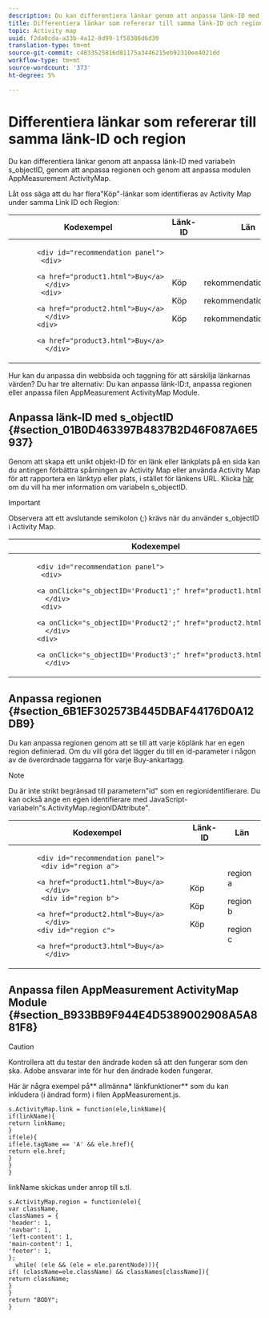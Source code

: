 ```yaml
---
description: Du kan differentiera länkar genom att anpassa länk-ID med variabeln s_objectID, genom att anpassa regionen och genom att anpassa modulen AppMeasurement ActivityMap.
title: Differentiera länkar som refererar till samma länk-ID och region
topic: Activity map
uuid: f2da0cda-a33b-4a12-8d99-1f58386d6d30
translation-type: tm+mt
source-git-commit: c4833525816d81175a3446215eb92310ee4021dd
workflow-type: tm+mt
source-wordcount: '373'
ht-degree: 5%

---
```



# Differentiera länkar som refererar till samma länk-ID och region

Du kan differentiera länkar genom att anpassa länk-ID med variabeln s_objectID, genom att anpassa regionen och genom att anpassa modulen AppMeasurement ActivityMap.

Låt oss säga att du har flera&quot;Köp&quot;-länkar som identifieras av Activity Map under samma Link ID och Region:

<table id="table_3020E2C0175D455C84E794CF51BE5A93"> 
 <thead> 
  <tr> 
   <th colname="col1" class="entry"> Kodexempel </th> 
   <th colname="col2" class="entry"> Länk-ID </th> 
   <th colname="col3" class="entry"> Län </th> 
  </tr> 
 </thead>
 <tbody> 
  <tr> 
   <td colname="col1"> 
    <code>
      &lt;div&nbsp;id="recommendation&nbsp;panel"&gt; 
     &nbsp;&nbsp;&lt;div&gt; 
     &nbsp;&nbsp;&nbsp;&nbsp;&nbsp;&nbsp;&lt;a&nbsp;href="product1.html"&gt;Buy&lt;/a&gt; 
     &nbsp;&nbsp;&nbsp;&lt;/div&gt; 
     &nbsp;&nbsp;&lt;div&gt; 
     &nbsp;&nbsp;&nbsp;&nbsp;&nbsp;&nbsp;&lt;a&nbsp;href="product2.html"&gt;Buy&lt;/a&gt; 
     &nbsp;&nbsp;&nbsp;&lt;/div&gt; 
     &nbsp;&lt;div&gt; 
     &nbsp;&nbsp;&nbsp;&nbsp;&nbsp;&nbsp;&lt;a&nbsp;href="product3.html"&gt;Buy&lt;/a&gt; 
     &nbsp;&nbsp;&nbsp;&lt;/div&gt; 
    </code> </td> 
   <td colname="col2"> <p> </p> <p> </p> <p> </p> <p> </p>Köp <p> </p> <p> </p> <p>Köp </p> <p> </p> <p> </p> <p>Köp </p> </td> 
   <td colname="col3"> <p> </p> <p> </p> <p> </p> <p> </p>rekommendationspanel <p> </p> <p> </p> <p>rekommendationspanel </p> <p> </p> <p> </p> <p>rekommendationspanel </p> </td> 
  </tr> 
 </tbody> 
</table>

Hur kan du anpassa din webbsida och taggning för att särskilja länkarnas värden? Du har tre alternativ: Du kan anpassa länk-ID:t, anpassa regionen eller anpassa filen AppMeasurement ActivityMap Module.

## Anpassa länk-ID med s_objectID {#section_01B0D463397B4837B2D46F087A6E5937}

Genom att skapa ett unikt objekt-ID för en länk eller länkplats på en sida kan du antingen förbättra spårningen av Activity Map eller använda Activity Map för att rapportera en länktyp eller plats, i stället för länkens URL. Klicka [här](https://docs.adobe.com/content/help/en/analytics/implementation/vars/page-vars/page-variables.html) om du vill ha mer information om variabeln s_objectID.

>[!IMPORTANT]
>
>Observera att ett avslutande semikolon (;) krävs när du använder s_objectID i Activity Map.

<table id="table_9439A5F320304E439A19842CF3EBA456"> 
 <thead> 
  <tr> 
   <th colname="col02" class="entry"> Kodexempel </th> 
   <th colname="col2" class="entry"> Länk-ID </th> 
   <th colname="col3" class="entry"> Län </th> 
  </tr> 
 </thead>
 <tbody> 
  <tr> 
   <td colname="col02"> 
    <code>
      &lt;div&nbsp;id="recommendation&nbsp;panel"&gt; 
     &nbsp;&nbsp;&lt;div&gt; 
     &nbsp;&nbsp;&nbsp;&nbsp;&nbsp;&nbsp;&lt;a&nbsp;onClick="s_objectID='Product1';"&nbsp;href="product1.html"&gt;Buy&lt;/a&gt; 
     &nbsp;&nbsp;&nbsp;&lt;/div&gt; 
     &nbsp;&nbsp;&lt;div&gt; 
     &nbsp;&nbsp;&nbsp;&nbsp;&nbsp;&nbsp;&lt;a&nbsp;onClick="s_objectID='Product2';"&nbsp;href="product2.html"&gt;Buy&lt;/a&gt; 
     &nbsp;&nbsp;&nbsp;&lt;/div&gt; 
     &nbsp;&lt;div&gt; 
     &nbsp;&nbsp;&nbsp;&nbsp;&nbsp;&nbsp;&lt;a&nbsp;onClick="s_objectID='Product3';"&nbsp;href="product3.html"&gt;Buy&lt;/a&gt; 
     &nbsp;&nbsp;&nbsp;&lt;/div&gt;&nbsp;&nbsp;&nbsp; 
    </code> </td> 
   <td colname="col2"> <p> </p> <p> </p> <p> </p>Product1 <p> </p> <p> </p> <p>Produkt 2 </p> <p> </p> <p> </p> <p>Produkt 3 </p> <p> </p> </td> 
   <td colname="col3"> <p> </p> <p> </p> <p> </p> <p>rekommendationspanel </p> <p> </p> <p> </p> <p>rekommendationspanel </p> <p> </p> <p> </p> <p>rekommendationspanel </p> <p> </p> </td> 
  </tr> 
 </tbody> 
</table>

## Anpassa regionen {#section_6B1EF302573B445DBAF44176D0A12DB9}

Du kan anpassa regionen genom att se till att varje köplänk har en egen region definierad. Om du vill göra det lägger du till en id-parameter i någon av de överordnade taggarna för varje Buy-ankartagg.

>[!NOTE]
>
>Du är inte strikt begränsad till parametern&quot;id&quot; som en regionidentifierare. Du kan också ange en egen identifierare med JavaScript-variabeln&quot;s.ActivityMap.regionIDAttribute&quot;.

<table id="table_250DB52A869C466B942517BABA1C287B"> 
 <thead> 
  <tr> 
   <th colname="col02" class="entry"> Kodexempel </th> 
   <th colname="col2" class="entry"> Länk-ID </th> 
   <th colname="col3" class="entry"> Län </th> 
  </tr> 
 </thead>
 <tbody> 
  <tr> 
   <td colname="col02"> 
    <code>
      &lt;div&nbsp;id="recommendation&nbsp;panel"&gt; 
     &nbsp;&nbsp;&lt;div&nbsp;id="region&nbsp;a"&gt; 
     &nbsp;&nbsp;&nbsp;&nbsp;&nbsp;&nbsp;&lt;a&nbsp;href="product1.html"&gt;Buy&lt;/a&gt; 
     &nbsp;&nbsp;&nbsp;&lt;/div&gt; 
     &nbsp;&nbsp;&lt;div&nbsp;id="region&nbsp;b"&gt; 
     &nbsp;&nbsp;&nbsp;&nbsp;&nbsp;&nbsp;&lt;a&nbsp;href="product2.html"&gt;Buy&lt;/a&gt; 
     &nbsp;&nbsp;&nbsp;&lt;/div&gt; 
     &nbsp;&lt;div&nbsp;id="region&nbsp;c"&gt; 
     &nbsp;&nbsp;&nbsp;&nbsp;&nbsp;&nbsp;&lt;a&nbsp;href="product3.html"&gt;Buy&lt;/a&gt; 
     &nbsp;&nbsp;&nbsp;&lt;/div&gt; 
    </code> </td> 
   <td colname="col2"> <p> </p> <p> </p> <p> </p> <p>Köp </p> <p> </p> <p> </p> <p>Köp </p> <p> </p> <p> </p> <p>Köp </p> </td> 
   <td colname="col3"> <p> </p> <p> </p> <p> </p>region a <p> </p> <p> </p> <p>region b </p> <p> </p> <p> </p> <p>region c </p> </td> 
  </tr> 
 </tbody> 
</table>

## Anpassa filen AppMeasurement ActivityMap Module {#section_B933BB9F944E4D5389002908A5A881F8}

>[!CAUTION]
>
>Kontrollera att du testar den ändrade koden så att den fungerar som den ska. Adobe ansvarar inte för hur den ändrade koden fungerar.

Här är några exempel på** allmänna* länkfunktioner** som du kan inkludera (i ändrad form) i filen AppMeasurement.js.

```
s.ActivityMap.link = function(ele,linkName){ 
if(linkName){ 
return linkName; 
} 
if(ele){ 
if(ele.tagName == 'A' && ele.href){ 
return ele.href; 
} 
} 
} 
```

linkName skickas under anrop till s.tl.

```
s.ActivityMap.region = function(ele){ 
var className, 
classNames = { 
'header': 1, 
'navbar': 1, 
'left-content': 1, 
'main-content': 1, 
'footer': 1, 
}; 
  while( (ele && (ele = ele.parentNode))){ 
if( (className=ele.className) && classNames[className]){ 
return className; 
} 
} 
return "BODY"; 
} 
```


